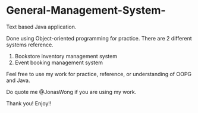 # General-Management-System-
Text based Java application. 

Done using Object-oriented programming for practice. 
There are 2 different systems reference.
1. Bookstore inventory management system
2. Event booking management system 

Feel free to use my work for practice, reference, or understanding of OOPG and Java. 

Do quote me @JonasWong if you are using my work. 

Thank you! Enjoy!!
